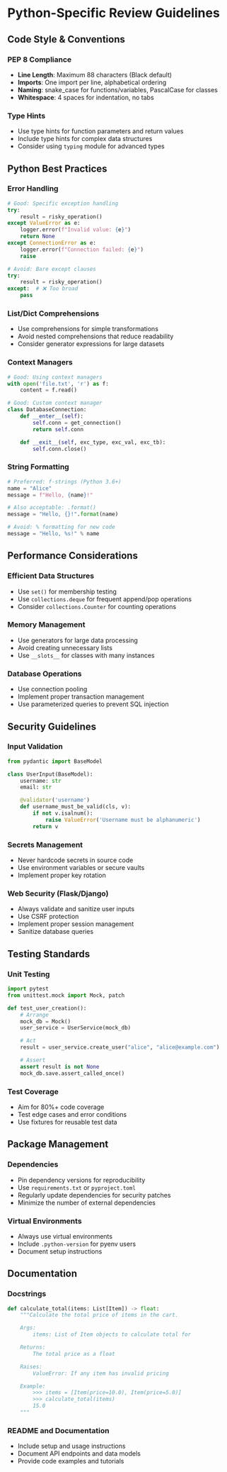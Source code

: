 # Python-Specific Review Guidelines

## Code Style & Conventions

### PEP 8 Compliance
- **Line Length**: Maximum 88 characters (Black default)
- **Imports**: One import per line, alphabetical ordering
- **Naming**: snake_case for functions/variables, PascalCase for classes
- **Whitespace**: 4 spaces for indentation, no tabs

### Type Hints
- Use type hints for function parameters and return values
- Include type hints for complex data structures
- Consider using `typing` module for advanced types

## Python Best Practices

### Error Handling
```python
# Good: Specific exception handling
try:
    result = risky_operation()
except ValueError as e:
    logger.error(f"Invalid value: {e}")
    return None
except ConnectionError as e:
    logger.error(f"Connection failed: {e}")
    raise
```

```python
# Avoid: Bare except clauses
try:
    result = risky_operation()
except:  # ❌ Too broad
    pass
```

### List/Dict Comprehensions
- Use comprehensions for simple transformations
- Avoid nested comprehensions that reduce readability
- Consider generator expressions for large datasets

### Context Managers
```python
# Good: Using context managers
with open('file.txt', 'r') as f:
    content = f.read()

# Good: Custom context manager
class DatabaseConnection:
    def __enter__(self):
        self.conn = get_connection()
        return self.conn

    def __exit__(self, exc_type, exc_val, exc_tb):
        self.conn.close()
```

### String Formatting
```python
# Preferred: f-strings (Python 3.6+)
name = "Alice"
message = f"Hello, {name}!"

# Also acceptable: .format()
message = "Hello, {}!".format(name)

# Avoid: % formatting for new code
message = "Hello, %s!" % name
```

## Performance Considerations

### Efficient Data Structures
- Use `set()` for membership testing
- Use `collections.deque` for frequent append/pop operations
- Consider `collections.Counter` for counting operations

### Memory Management
- Use generators for large data processing
- Avoid creating unnecessary lists
- Use `__slots__` for classes with many instances

### Database Operations
- Use connection pooling
- Implement proper transaction management
- Use parameterized queries to prevent SQL injection

## Security Guidelines

### Input Validation
```python
from pydantic import BaseModel

class UserInput(BaseModel):
    username: str
    email: str

    @validator('username')
    def username_must_be_valid(cls, v):
        if not v.isalnum():
            raise ValueError('Username must be alphanumeric')
        return v
```

### Secrets Management
- Never hardcode secrets in source code
- Use environment variables or secure vaults
- Implement proper key rotation

### Web Security (Flask/Django)
- Always validate and sanitize user inputs
- Use CSRF protection
- Implement proper session management
- Sanitize database queries

## Testing Standards

### Unit Testing
```python
import pytest
from unittest.mock import Mock, patch

def test_user_creation():
    # Arrange
    mock_db = Mock()
    user_service = UserService(mock_db)

    # Act
    result = user_service.create_user("alice", "alice@example.com")

    # Assert
    assert result is not None
    mock_db.save.assert_called_once()
```

### Test Coverage
- Aim for 80%+ code coverage
- Test edge cases and error conditions
- Use fixtures for reusable test data

## Package Management

### Dependencies
- Pin dependency versions for reproducibility
- Use `requirements.txt` or `pyproject.toml`
- Regularly update dependencies for security patches
- Minimize the number of external dependencies

### Virtual Environments
- Always use virtual environments
- Include `.python-version` for pyenv users
- Document setup instructions

## Documentation

### Docstrings
```python
def calculate_total(items: List[Item]) -> float:
    """Calculate the total price of items in the cart.

    Args:
        items: List of Item objects to calculate total for

    Returns:
        The total price as a float

    Raises:
        ValueError: If any item has invalid pricing

    Example:
        >>> items = [Item(price=10.0), Item(price=5.0)]
        >>> calculate_total(items)
        15.0
    """
```

### README and Documentation
- Include setup and usage instructions
- Document API endpoints and data models
- Provide code examples and tutorials
